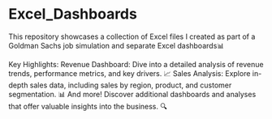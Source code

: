 # Excel_Dashboards
This repository showcases a collection of Excel files I created as part of a Goldman Sachs job simulation and separate Excel dashboards📊

Key Highlights:
Revenue Dashboard: Dive into a detailed analysis of revenue trends, performance metrics, and key drivers. 📈
Sales Analysis: Explore in-depth sales data, including sales by region, product, and customer segmentation. 📊
And more! Discover additional dashboards and analyses that offer valuable insights into the business. 🔍
